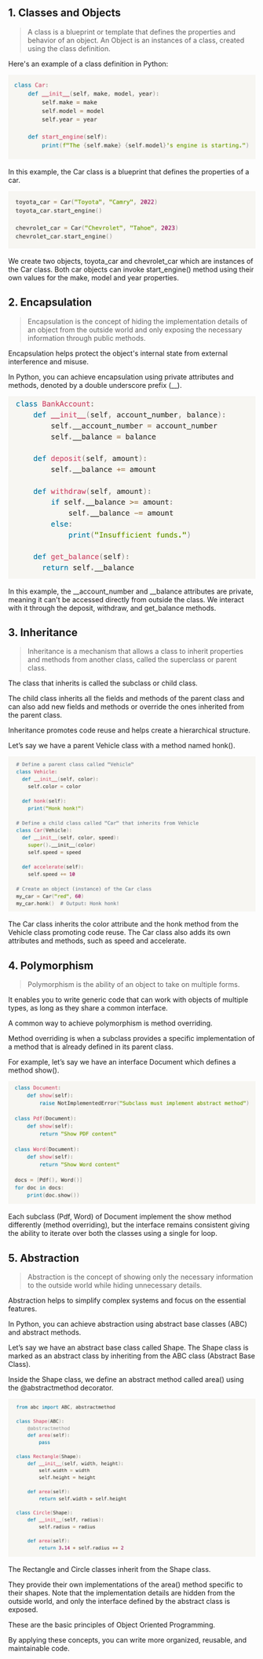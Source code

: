## 1. Classes and Objects

>	A class is a blueprint or template that defines the properties and behavior of an object. An Object is an instances of a class, created using the class definition.

Here's an example of a class definition in Python:

![class-example_image1](example-class.png)

In this example, the Car class is a blueprint that defines the properties of a car.

![class-example_image2](example-class2.png)

We create two objects, toyota_car and chevrolet_car which are instances of the Car class. Both car objects can invoke start_engine() method using their own values for the make, model and year properties.

## 2. Encapsulation
> Encapsulation is the concept of hiding the implementation details of an object from the outside world and only exposing the necessary information through public methods.

Encapsulation helps protect the object's internal state from external interference and misuse.

In Python, you can achieve encapsulation using private attributes and methods, denoted by a double underscore prefix (__).

![Encapsulation-example_image1](example-encapsulation.png)

In this example, the __account_number and __balance attributes are private, meaning it can't be accessed directly from outside the class. We interact with it through the deposit, withdraw, and get_balance methods.

## 3. Inheritance
> Inheritance is a mechanism that allows a class to inherit properties and methods from another class, called the superclass or parent class.

The class that inherits is called the subclass or child class.

The child class inherits all the fields and methods of the parent class and can also add new fields and methods or override the ones inherited from the parent class.

Inheritance promotes code reuse and helps create a hierarchical structure.

Let’s say we have a parent Vehicle class with a method named honk().

![Inheritance-example_image1](example-inheritance.png)

The Car class inherits the color attribute and the honk method from the Vehicle class promoting code reuse. The Car class also adds its own attributes and methods, such as speed and accelerate.

## 4. Polymorphism
> Polymorphism is the ability of an object to take on multiple forms.

It enables you to write generic code that can work with objects of multiple types, as long as they share a common interface.

A common way to achieve polymorphism is method overriding.

Method overriding is when a subclass provides a specific implementation of a method that is already defined in its parent class.

For example, let’s say we have an interface Document which defines a method show().

![Polymorphism-example_image1](example-Polymorphism.png)

Each subclass (Pdf, Word) of Document implement the show method differently (method overriding), but the interface remains consistent giving the ability to iterate over both the classes using a single for loop.

## 5. Abstraction
> Abstraction is the concept of showing only the necessary information to the outside world while hiding unnecessary details.

Abstraction helps to simplify complex systems and focus on the essential features.

In Python, you can achieve abstraction using abstract base classes (ABC) and abstract methods.

Let’s say we have an abstract base class called Shape. The Shape class is marked as an abstract class by inheriting from the ABC class (Abstract Base Class).

Inside the Shape class, we define an abstract method called area() using the @abstractmethod decorator.

![Abstraction-example_image1](example-Abstraction.png)

The Rectangle and Circle classes inherit from the Shape class.

They provide their own implementations of the area() method specific to their shapes. Note that the implementation details are hidden from the outside world, and only the interface defined by the abstract class is exposed.

These are the basic principles of Object Oriented Programming.

By applying these concepts, you can write more organized, reusable, and maintainable code.
